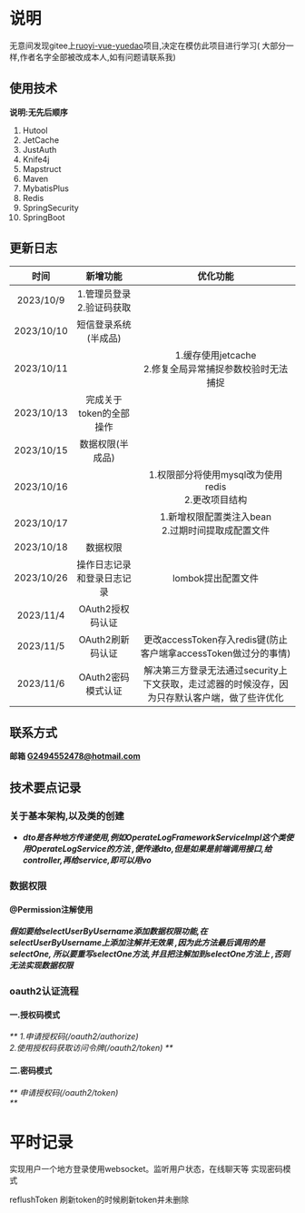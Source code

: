 # 说明

无意间发现gitee上[ruoyi-vue-yuedao](https://gitee.com/zhijiantianya/ruoyi-vue-pro)项目,决定在模仿此项目进行学习(
大部分一样,作者名字全部被改成本人,如有问题请联系我)

## 使用技术

**说明:无先后顺序**

1. Hutool
2. JetCache
3. JustAuth
4. Knife4j
5. Mapstruct
6. Maven
7. MybatisPlus
8. Redis
9. SpringSecurity
10. SpringBoot

## 更新日志

|     时间     |        新增功能        |                        优化功能                         |
|:----------:|:------------------:|:---------------------------------------------------:|
| 2023/10/9  | 1.管理员登录<br>2.验证码获取 |                                                     |
| 2023/10/10 |  短信登录系统(半成品)<br/>  |                                                     |
| 2023/10/11 |                    |       1.缓存使用jetcache<br/>2.修复全局异常捕捉参数校验时无法捕捉        |
| 2023/10/13 |   完成关于token的全部操作   |                                                     |
| 2023/10/15 |     数据权限(半成品)      |                                                     |
| 2023/10/16 |                    |        1.权限部分将使用mysql改为使用redis<br/>2.更改项目结构         |
| 2023/10/17 |                    |          1.新增权限配置类注入bean<br/>2.过期时间提取成配置文件          |
| 2023/10/18 |        数据权限        |                                                     |
| 2023/10/26 |   操作日志记录和登录日志记录    |                    lombok提出配置文件                     |
| 2023/11/4  |    OAuth2授权码认证     |                                                     |
| 2023/11/5  |    OAuth2刷新码认证     |   更改accessToken存入redis键(防止客户端拿accessToken做过分的事情)    |
| 2023/11/6  |    OAuth2密码模式认证    | 解决第三方登录无法通过security上下文获取，走过滤器的时候没存，因为只存默认客户端，做了些许优化 |

## 联系方式

**邮箱 G2494552478@hotmail.com**

## 技术要点记录

### 关于基本架构,以及类的创建

- **_dto是各种地方传递使用,例如OperateLogFrameworkServiceImpl这个类使用OperateLogService的方法
  ,便传递dto,但是如果是前端调用接口,给controller,再给service,即可以用vo_**

### 数据权限

#### @Permission注解使用

_**假如要给selectUserByUsername添加数据权限功能,在selectUserByUsername上添加注解并无效果
,因为此方法最后调用的是selectOne, 所以要重写selectOne方法,并且把注解加到selectOne方法上
,否则无法实现数据权限**_

### oauth2认证流程

#### 一.授权码模式

_**
1.申请授权码(/oauth2/authorize)<br>
2.使用授权码获取访问令牌(/oauth2/token)
**_

#### 二.密码模式

_**
申请授权码(/oauth2/token)<br>
**_

# 平时记录

实现用户一个地方登录使用websocket。监听用户状态，在线聊天等
实现密码模式

reflushToken 刷新token的时候刷新token并未删除
